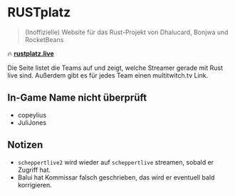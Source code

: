 # RUSTplatz
> (Inoffizielle) Website für das Rust-Projekt von Dhalucard, Bonjwa und RocketBeans

:fire: [**rustplatz.live**](https://rustplatz.live)

Die Seite listet die Teams auf und zeigt, welche Streamer gerade mit Rust live sind.
Außerdem gibt es für jedes Team einen multitwitch.tv Link.

## In-Game Name nicht überprüft
- copeylius
- JuliJones

## Notizen

- `scheppertlive2` wird wieder auf `scheppertlive` streamen, sobald er Zugriff hat.
- Balui hat Kommissar falsch geschrieben, das wird er eventuell bald korrigieren.
